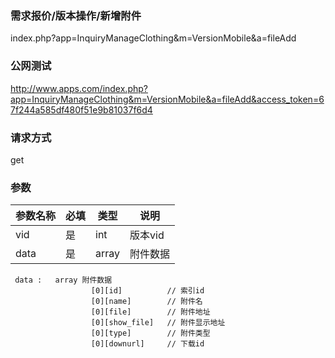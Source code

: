 ### **需求报价/版本操作/新增附件**
index.php?app=InquiryManageClothing&m=VersionMobile&a=fileAdd

### **公网测试**
http://www.apps.com/index.php?app=InquiryManageClothing&m=VersionMobile&a=fileAdd&access_token=67f244a585df480f51e9b81037f6d4

### **请求方式**
get


### **参数**
| 参数名称  |必填|   类型  |说明      |
|------|-----|------|------|
| vid| 是 | int|版本vid|
| data| 是 | array|附件数据|

     data :   array 附件数据 
                      [0][id]          // 索引id
                      [0][name]        // 附件名
                      [0][file]        // 附件地址
                      [0][show_file]   // 附件显示地址
                      [0][type]        // 附件类型
                      [0][downurl]     // 下载id